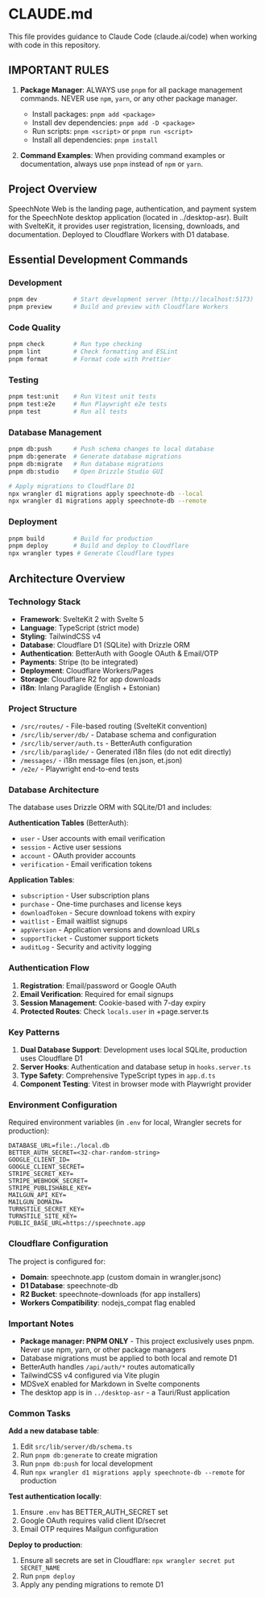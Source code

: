 # CLAUDE.md

This file provides guidance to Claude Code (claude.ai/code) when working with code in this repository.

## IMPORTANT RULES

1. **Package Manager**: ALWAYS use `pnpm` for all package management commands. NEVER use `npm`, `yarn`, or any other package manager.
   - Install packages: `pnpm add <package>`
   - Install dev dependencies: `pnpm add -D <package>`
   - Run scripts: `pnpm <script>` or `pnpm run <script>`
   - Install all dependencies: `pnpm install`

2. **Command Examples**: When providing command examples or documentation, always use `pnpm` instead of `npm` or `yarn`.

## Project Overview

SpeechNote Web is the landing page, authentication, and payment system for the SpeechNote desktop application (located in ../desktop-asr). Built with SvelteKit, it provides user registration, licensing, downloads, and documentation. Deployed to Cloudflare Workers with D1 database.

## Essential Development Commands

### Development

```bash
pnpm dev          # Start development server (http://localhost:5173)
pnpm preview      # Build and preview with Cloudflare Workers
```

### Code Quality

```bash
pnpm check        # Run type checking
pnpm lint         # Check formatting and ESLint
pnpm format       # Format code with Prettier
```

### Testing

```bash
pnpm test:unit    # Run Vitest unit tests
pnpm test:e2e     # Run Playwright e2e tests
pnpm test         # Run all tests
```

### Database Management

```bash
pnpm db:push      # Push schema changes to local database
pnpm db:generate  # Generate database migrations
pnpm db:migrate   # Run database migrations
pnpm db:studio    # Open Drizzle Studio GUI

# Apply migrations to Cloudflare D1
npx wrangler d1 migrations apply speechnote-db --local
npx wrangler d1 migrations apply speechnote-db --remote
```

### Deployment

```bash
pnpm build        # Build for production
pnpm deploy       # Build and deploy to Cloudflare
npx wrangler types # Generate Cloudflare types
```

## Architecture Overview

### Technology Stack

- **Framework**: SvelteKit 2 with Svelte 5
- **Language**: TypeScript (strict mode)
- **Styling**: TailwindCSS v4
- **Database**: Cloudflare D1 (SQLite) with Drizzle ORM
- **Authentication**: BetterAuth with Google OAuth & Email/OTP
- **Payments**: Stripe (to be integrated)
- **Deployment**: Cloudflare Workers/Pages
- **Storage**: Cloudflare R2 for app downloads
- **i18n**: Inlang Paraglide (English + Estonian)

### Project Structure

- `/src/routes/` - File-based routing (SvelteKit convention)
- `/src/lib/server/db/` - Database schema and configuration
- `/src/lib/server/auth.ts` - BetterAuth configuration
- `/src/lib/paraglide/` - Generated i18n files (do not edit directly)
- `/messages/` - i18n message files (en.json, et.json)
- `/e2e/` - Playwright end-to-end tests

### Database Architecture

The database uses Drizzle ORM with SQLite/D1 and includes:

**Authentication Tables** (BetterAuth):

- `user` - User accounts with email verification
- `session` - Active user sessions
- `account` - OAuth provider accounts
- `verification` - Email verification tokens

**Application Tables**:

- `subscription` - User subscription plans
- `purchase` - One-time purchases and license keys
- `downloadToken` - Secure download tokens with expiry
- `waitlist` - Email waitlist signups
- `appVersion` - Application versions and download URLs
- `supportTicket` - Customer support tickets
- `auditLog` - Security and activity logging

### Authentication Flow

1. **Registration**: Email/password or Google OAuth
2. **Email Verification**: Required for email signups
3. **Session Management**: Cookie-based with 7-day expiry
4. **Protected Routes**: Check `locals.user` in +page.server.ts

### Key Patterns

1. **Dual Database Support**: Development uses local SQLite, production uses Cloudflare D1
2. **Server Hooks**: Authentication and database setup in `hooks.server.ts`
3. **Type Safety**: Comprehensive TypeScript types in `app.d.ts`
4. **Component Testing**: Vitest in browser mode with Playwright provider

### Environment Configuration

Required environment variables (in `.env` for local, Wrangler secrets for production):

```env
DATABASE_URL=file:./local.db
BETTER_AUTH_SECRET=<32-char-random-string>
GOOGLE_CLIENT_ID=
GOOGLE_CLIENT_SECRET=
STRIPE_SECRET_KEY=
STRIPE_WEBHOOK_SECRET=
STRIPE_PUBLISHABLE_KEY=
MAILGUN_API_KEY=
MAILGUN_DOMAIN=
TURNSTILE_SECRET_KEY=
TURNSTILE_SITE_KEY=
PUBLIC_BASE_URL=https://speechnote.app
```

### Cloudflare Configuration

The project is configured for:

- **Domain**: speechnote.app (custom domain in wrangler.jsonc)
- **D1 Database**: speechnote-db
- **R2 Bucket**: speechnote-downloads (for app installers)
- **Workers Compatibility**: nodejs_compat flag enabled

### Important Notes

- **Package manager: PNPM ONLY** - This project exclusively uses pnpm. Never use npm, yarn, or other package managers
- Database migrations must be applied to both local and remote D1
- BetterAuth handles `/api/auth/*` routes automatically
- TailwindCSS v4 configured via Vite plugin
- MDSveX enabled for Markdown in Svelte components
- The desktop app is in `../desktop-asr` - a Tauri/Rust application

### Common Tasks

**Add a new database table**:

1. Edit `src/lib/server/db/schema.ts`
2. Run `pnpm db:generate` to create migration
3. Run `pnpm db:push` for local development
4. Run `npx wrangler d1 migrations apply speechnote-db --remote` for production

**Test authentication locally**:

1. Ensure `.env` has BETTER_AUTH_SECRET set
2. Google OAuth requires valid client ID/secret
3. Email OTP requires Mailgun configuration

**Deploy to production**:

1. Ensure all secrets are set in Cloudflare: `npx wrangler secret put SECRET_NAME`
2. Run `pnpm deploy`
3. Apply any pending migrations to remote D1
